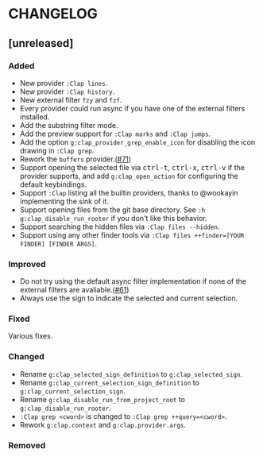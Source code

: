 CHANGELOG
=========

## [unreleased]

### Added

- New provider `:Clap lines`.
- New provider `:Clap history`.
- New external filter `fzy` and `fzf`.
- Every provider could run async if you have one of the external filters installed.
- Add the substring filter mode.
- Add the preview support for `:Clap marks` and `:Clap jumps`.
- Add the option `g:clap_provider_grep_enable_icon` for disabling the icon drawing in `:Clap grep`.
- Rework the `buffers` provider.([#71](https://github.com/liuchengxu/vim-clap/issues/71))
- Support opening the selected file via <kbd>ctrl-t</kbd>, <kbd>ctrl-x</kbd>, <kbd>ctrl-v</kbd> if the provider supports, and add `g:clap_open_action` for configuring the default keybindings.
- Support `:Clap` listing all the builtin providers, thanks to @wookayin implementing the sink of it.
- Support opening files from the git base directory. See `:h g:clap_disable_run_rooter` if you don't like this behavior.
- Support searching the hidden files via `:Clap files --hidden`.
- Support using any other finder tools via `:Clap files ++finder=[YOUR FINDER] [FINDER ARGS]`.

### Improved

- Do not try using the default async filter implementation if none of the external filters are avaliable.([#61](https://github.com/liuchengxu/vim-clap/issues/61))
- Always use the sign to indicate the selected and current selection.

### Fixed

Various fixes.

### Changed

- Rename `g:clap_selected_sign_definition` to `g:clap_selected_sign`.
- Rename `g:clap_current_selection_sign_definition` to `g:clap_current_selection_sign`.
- Rename `g:clap_disable_run_from_project_root` to `g:clap_disable_run_rooter`.
- `:Clap grep <cword>` is changed to `:Clap grep ++query=<cword>`.
- Rework `g:clap.context` and `g:clap.provider.args`.

### Removed
